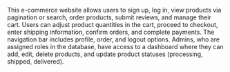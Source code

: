 This e-commerce website allows users to sign up, log in, view products via pagination or search, order products, submit reviews, and manage their cart. Users can adjust product quantities in the cart, proceed to checkout, enter shipping information, confirm orders, and complete payments. The navigation bar includes profile, order, and logout options. Admins, who are assigned roles in the database, have access to a dashboard where they can add, edit, delete products, and update product statuses (processing, shipped, delivered).